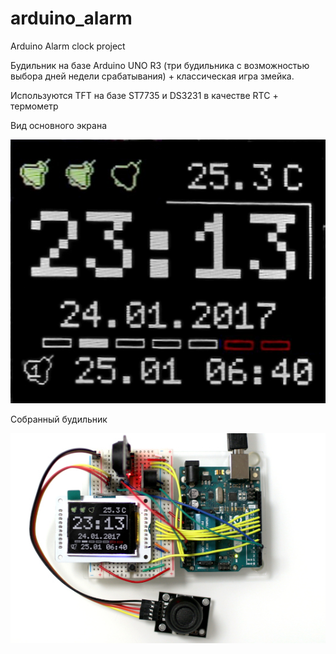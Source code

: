# arduino_alarm
Arduino Alarm clock project

Будильник на базе Arduino UNO R3 (три будильника с возможностью выбора дней недели срабатывания) + классическая игра змейка.

Используются TFT на базе ST7735 и DS3231 в качестве RTC + термометр


Вид основного экрана
<p align="center">
  <img src="https://github.com/andyst75/arduino_alarm/blob/master/screen1.jpg?raw=true" alt="Arduino Alarm clock screen1"/>
</p>

Собранный будильник
<p align="center">
  <img src="https://github.com/andyst75/arduino_alarm/blob/master/screen2.jpg?raw=true" alt="Arduino Alarm clock screen2"/>
</p>

